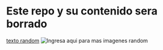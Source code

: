 # Este repo y su contenido  sera borrado
[texto random](https://picsum.photos/400)
![Ingresa aqui para mas imagenes random](https://picsum.photos) 
